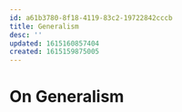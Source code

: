 ```yaml
---
id: a61b3780-8f18-4119-83c2-19722842cccb
title: Generalism
desc: ''
updated: 1615160857404
created: 1615159875005
---
```


# On Generalism


